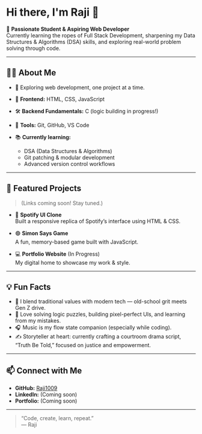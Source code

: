 # Hi there, I'm Raji 👋

🌱 **Passionate Student & Aspiring Web Developer**  
Currently learning the ropes of Full Stack Development, sharpening my Data Structures & Algorithms (DSA) skills, and exploring real-world problem solving through code.

---

## 👩‍💻 About Me

- 🚀 Exploring web development, one project at a time.
- 🎨 **Frontend:** HTML, CSS, JavaScript  
- 🛠️ **Backend Fundamentals:** C (logic building in progress!)
- 🧰 **Tools:** Git, GitHub, VS Code

- 📚 **Currently learning:**  
    - DSA (Data Structures & Algorithms)  
    - Git patching & modular development  
    - Advanced version control workflows

---

## 🌟 Featured Projects

> (Links coming soon! Stay tuned.)

- 🎵 **Spotify UI Clone**  
  Built a responsive replica of Spotify’s interface using HTML & CSS.

- 🟢 **Simon Says Game**  
  A fun, memory-based game built with JavaScript.

- 💻 **Portfolio Website** (In Progress)  
  My digital home to showcase my work & style.

---

## 💡 Fun Facts

- 💭 I blend traditional values with modern tech — old-school grit meets Gen Z drive.
- 🧩 Love solving logic puzzles, building pixel-perfect UIs, and learning from my mistakes.
- 🎧 Music is my flow state companion (especially while coding).
- ✍️ Storyteller at heart: currently crafting a courtroom drama script, “Truth Be Told,” focused on justice and empowerment.

---

## 📫 Connect with Me

- **GitHub:** [Raji1009](https://github.com/Raji1009)
- **LinkedIn:** (Coming soon)
- **Portfolio:** (Coming soon)

---

> “Code, create, learn, repeat.”  
> — Raji
